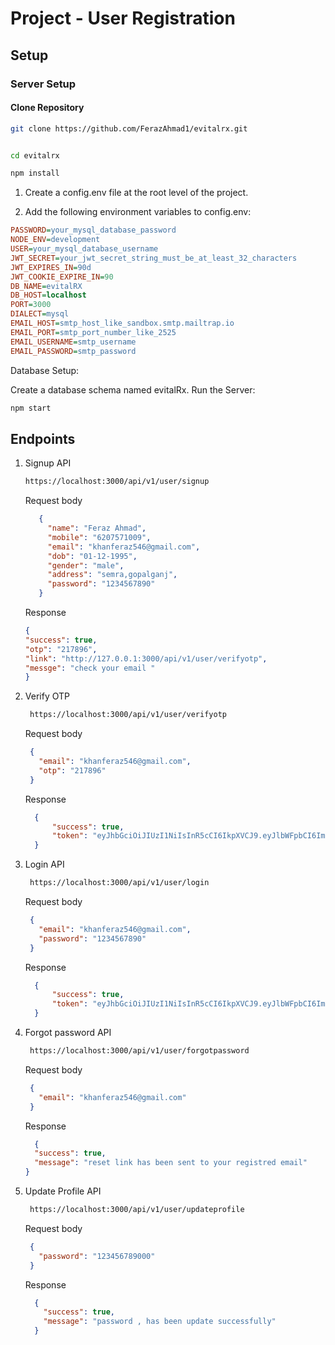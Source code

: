 # Project - User Registration

## Setup

### Server Setup

#### Clone Repository

```bash
git clone https://github.com/FerazAhmad1/evitalrx.git


cd evitalrx
```

```bash
npm install
```

1. Create a config.env file at the root level of the project.

2. Add the following environment variables to config.env:

```ini
PASSWORD=your_mysql_database_password
NODE_ENV=development
USER=your_mysql_database_username
JWT_SECRET=your_jwt_secret_string_must_be_at_least_32_characters
JWT_EXPIRES_IN=90d
JWT_COOKIE_EXPIRE_IN=90
DB_NAME=evitalRX
DB_HOST=localhost
PORT=3000
DIALECT=mysql
EMAIL_HOST=smtp_host_like_sandbox.smtp.mailtrap.io
EMAIL_PORT=smtp_port_number_like_2525
EMAIL_USERNAME=smtp_username
EMAIL_PASSWORD=smtp_password
```

Database Setup:

Create a database schema named evitalRx.
Run the Server:

```bash
npm start

```

## Endpoints

1. Signup API
   ```bash
   https://localhost:3000/api/v1/user/signup
   ```
   Request body
   
   ```json
      {
        "name": "Feraz Ahmad",
        "mobile": "6207571009",
        "email": "khanferaz546@gmail.com",
        "dob": "01-12-1995",
        "gender": "male",
        "address": "semra,gopalganj",
        "password": "1234567890"
      }
    ```
    Response

    ```json
    {
    "success": true,
    "otp": "217896",
    "link": "http://127.0.0.1:3000/api/v1/user/verifyotp",
    "messge": "check your email "
    }
    ```
  2. Verify OTP
     ```bash
      https://localhost:3000/api/v1/user/verifyotp
     ```
     Request body
     
       ```json
        {
          "email": "khanferaz546@gmail.com",
          "otp": "217896"
        }
       ```
    
      Response
    
      ```json
        {
            "success": true,
            "token": "eyJhbGciOiJIUzI1NiIsInR5cCI6IkpXVCJ9.eyJlbWFpbCI6ImtoYW5mZXJhejU0NkBnbWFpbC5jb20iLCJpYXQiOjE3MTg2ODM1MTAsImV4cCI6MTcyNjQ1OTUxMH0.2JFR3BKs1uaqJL03F2_PIvxhYXcaVP9mDEmkS4yugh8"
        }
      ```


  3. Login API
     ```bash
      https://localhost:3000/api/v1/user/login
     ```
     Request body
     
       ```json
        {
          "email": "khanferaz546@gmail.com",
          "password": "1234567890"
        }
       ```
    
      Response
    
      ```json
        {
            "success": true,
            "token": "eyJhbGciOiJIUzI1NiIsInR5cCI6IkpXVCJ9.eyJlbWFpbCI6ImtoYW5mZXJhejU0NkBnbWFpbC5jb20iLCJpYXQiOjE3MTg2ODM1MTAsImV4cCI6MTcyNjQ1OTUxMH0.2JFR3BKs1uaqJL03F2_PIvxhYXcaVP9mDEmkS4yugh8"
        }
      ```

  4. Forgot password API
     ```bash
      https://localhost:3000/api/v1/user/forgotpassword
     ```
     Request body
     
       ```json
        {
          "email": "khanferaz546@gmail.com"
        }
       ```
    
      Response
    
      ```json
        {
        "success": true,
        "message": "reset link has been sent to your registred email"
      }
      ```
  5. Update Profile API
     ```bash
      https://localhost:3000/api/v1/user/updateprofile
     ```
     Request body
     
       ```json
        {
          "password": "123456789000"
        }
       ```
    
      Response
    
      ```json
        {
          "success": true,
          "message": "password , has been update successfully"
        }
      ```
